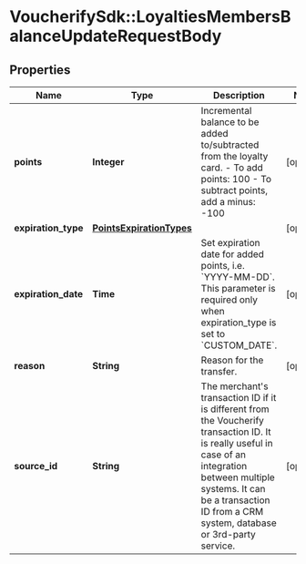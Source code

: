 # VoucherifySdk::LoyaltiesMembersBalanceUpdateRequestBody

## Properties

| Name | Type | Description | Notes |
| ---- | ---- | ----------- | ----- |
| **points** | **Integer** | Incremental balance to be added to/subtracted from the loyalty card.  - To add points: 100 - To subtract points, add a minus: -100 | [optional] |
| **expiration_type** | [**PointsExpirationTypes**](PointsExpirationTypes.md) |  | [optional] |
| **expiration_date** | **Time** | Set expiration date for added points, i.e. &#x60;YYYY-MM-DD&#x60;. This parameter is required only when expiration_type is set to &#x60;CUSTOM_DATE&#x60;. | [optional] |
| **reason** | **String** | Reason for the transfer. | [optional] |
| **source_id** | **String** | The merchant&#39;s transaction ID if it is different from the Voucherify transaction ID. It is really useful in case of an integration between multiple systems. It can be a transaction ID from a CRM system, database or 3rd-party service. | [optional] |

